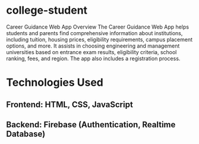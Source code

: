 ﻿# college-student

Career Guidance Web App Overview The Career Guidance Web App helps students and parents find comprehensive information about institutions, including tuition, housing prices, eligibility requirements, campus placement options, and more. It assists in choosing engineering and management universities based on entrance exam results, eligibility criteria, school ranking, fees, and region. The app also includes a registration process. 

# Technologies Used 
## Frontend: HTML, CSS, JavaScript 
## Backend: Firebase (Authentication, Realtime Database)
